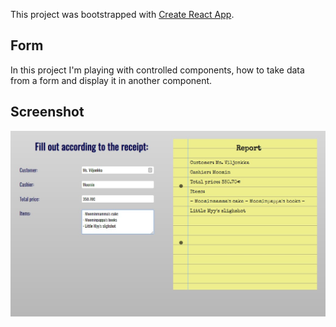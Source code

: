 This project was bootstrapped with [Create React App](https://github.com/facebook/create-react-app).

## Form

In this project I'm playing with controlled components, how to take data from a form and display it in another component.

## Screenshot

![4_forms screenshot](./public/4-screenshot.jpg?raw=true)